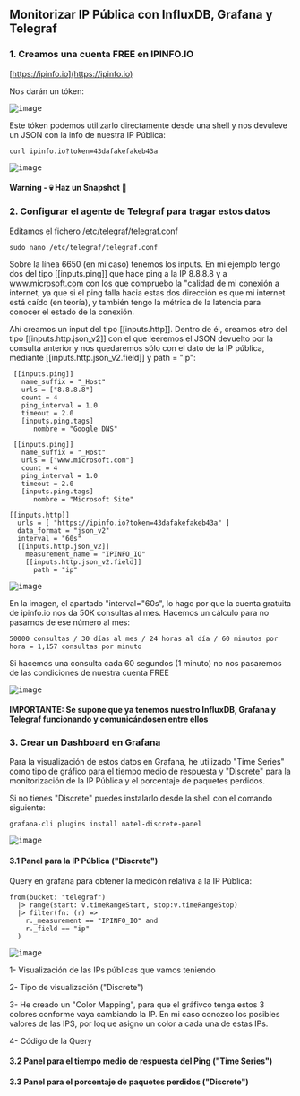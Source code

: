## Monitorizar IP Pública con InfluxDB, Grafana y Telegraf

### 1. Creamos una cuenta FREE en IPINFO.IO

[https://ipinfo.io](https://ipinfo.io)

Nos darán un tóken:

<kbd>![image](https://user-images.githubusercontent.com/20743678/198982285-6aa45366-0c55-4b2d-b834-b14a87d2f570.png)</kbd>

Este tóken podemos utilizarlo directamente desde una shell y nos devuleve un JSON con la info de nuestra IP Pública:

```shell
curl ipinfo.io?token=43dafakefakeb43a
```

<kbd>![image](https://user-images.githubusercontent.com/20743678/198984404-44bffcff-f9a6-461d-a70f-62ca3256ddcb.png)</kbd>

#### Warning - :skull: Haz un Snapshot :eyes:

### 2. Configurar el agente de Telegraf para tragar estos datos

Editamos el fichero /etc/telegraf/telegraf.conf

```shell
sudo nano /etc/telegraf/telegraf.conf
```

Sobre la línea 6650 (en mi caso) tenemos los inputs. En mi ejemplo tengo dos del tipo [[inputs.ping]] que hace ping a la IP 8.8.8.8 y a www.microsoft.com con los que compruebo la "calidad de mi conexión a internet, ya que si el ping falla hacia estas dos dirección es que mi internet está caído (en teoría), y también tengo la métrica de la latencia para conocer el estado de la conexión. 

Ahí creamos un input del tipo [[inputs.http]]. Dentro de él, creamos otro del tipo [[inputs.http.json_v2]] con el que leeremos el JSON devuelto por la consulta anterior y nos quedaremos sólo con el dato de la IP pública, mediante [[inputs.http.json_v2.field]] y path = "ip":

```shell
 [[inputs.ping]]
   name_suffix = "_Host"
   urls = ["8.8.8.8"]
   count = 4
   ping_interval = 1.0
   timeout = 2.0
   [inputs.ping.tags]
      nombre = "Google DNS"

 [[inputs.ping]]
   name_suffix = "_Host"
   urls = ["www.microsoft.com"]
   count = 4
   ping_interval = 1.0
   timeout = 2.0
   [inputs.ping.tags]
      nombre = "Microsoft Site"

[[inputs.http]]
  urls = [ "https://ipinfo.io?token=43dafakefakeb43a" ]
  data_format = "json_v2"
  interval = "60s"
  [[inputs.http.json_v2]]
    measurement_name = "IPINFO_IO"
    [[inputs.http.json_v2.field]]
      path = "ip"
```

<kbd>![image](https://user-images.githubusercontent.com/20743678/198988588-4f8bf9fb-4b1c-422d-9c48-3ab7ef460904.png)</kbd>

En la imagen, el apartado "interval="60s", lo hago por que la cuenta gratuita de ipinfo.io nos da 50K consultas al mes. Hacemos un cálculo para no pasarnos de ese número al mes:

```shell
50000 consultas / 30 días al mes / 24 horas al día / 60 minutos por hora = 1,157 consultas por minuto
```

Si hacemos una consulta cada 60 segundos (1 minuto) no nos pasaremos de las condiciones de nuestra cuenta FREE

<kbd>![image](https://user-images.githubusercontent.com/20743678/198989563-d9333b81-36ea-46d6-b012-3035da12c518.png)</kbd>

#### IMPORTANTE: Se supone que ya tenemos nuestro InfluxDB, Grafana y Telegraf funcionando y comunicándosen entre ellos

### 3. Crear un Dashboard en Grafana

Para la visualización de estos datos en Grafana, he utilizado "Time Series" como tipo de gráfico para el tiempo medio de respuesta y "Discrete" para la monitorización de la IP Pública y el porcentaje de paquetes perdidos.

Si no tienes "Discrete" puedes instalarlo desde la shell con el comando siguiente:

```shell
grafana-cli plugins install natel-discrete-panel
```

<kbd>![image](https://user-images.githubusercontent.com/20743678/198990863-9bacb2f9-3815-4b5e-861d-ef092589e403.png)</kbd>

#### 3.1 Panel para la IP Pública ("Discrete")

Query en grafana para obtener la medicón relativa a la IP Pública:

```shell
from(bucket: "telegraf")
  |> range(start: v.timeRangeStart, stop:v.timeRangeStop)
  |> filter(fn: (r) =>
    r._measurement == "IPINFO_IO" and
    r._field == "ip"
  )
```

<kbd>![image](https://user-images.githubusercontent.com/20743678/198992429-96c40a78-cb16-47fe-8a3d-bd6b051b4aa7.png)</kbd>

1- Visualización de las IPs públicas que vamos teniendo

2- Tipo de visualización ("Discrete")

3- He creado un "Color Mapping", para que el gráfivco tenga estos 3 colores conforme vaya cambiando la IP. En mi caso conozco los posibles valores de las IPS, por loq ue asigno un color a cada una de estas IPs.

4- Código de la Query

#### 3.2 Panel para el tiempo medio de respuesta del Ping ("Time Series")

#### 3.3 Panel para el porcentaje de paquetes perdidos ("Discrete")
